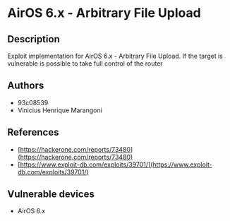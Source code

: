 # AirOS 6.x - Arbitrary File Upload

## Description
Exploit implementation for AirOS 6.x - Arbitrary File Upload. If the target is vulnerable is possible to take full control of the router

## Authors
* 93c08539
* Vinicius Henrique Marangoni

## References
* [https://hackerone.com/reports/73480](https://hackerone.com/reports/73480)
* [https://www.exploit-db.com/exploits/39701/](https://www.exploit-db.com/exploits/39701/)

## Vulnerable devices
* AirOS 6.x
